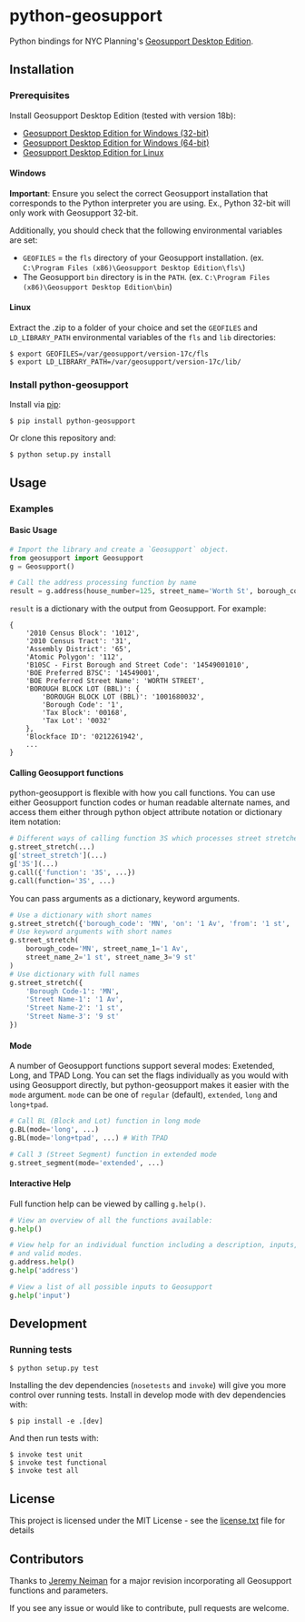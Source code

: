 # python-geosupport

Python bindings for NYC Planning's [Geosupport Desktop Edition](https://www1.nyc.gov/site/planning/data-maps/open-data/dwn-gde-home.page).


## Installation
### Prerequisites

Install Geosupport Desktop Edition (tested with version 18b):

   * [Geosupport Desktop Edition for Windows (32-bit)](http://www1.nyc.gov/assets/planning/download/zip/data-maps/open-data/gde_18b.zip)
   * [Geosupport Desktop Edition for Windows (64-bit)](http://www1.nyc.gov/assets/planning/download/zip/data-maps/open-data/gde64_18b.zip)
   * [Geosupport Desktop Edition for Linux](https://www1.nyc.gov/assets/planning/download/zip/data-maps/open-data/gdelx_18b.zip)

#### Windows
**Important**: Ensure you select the correct Geosupport installation that corresponds to the Python interpreter you are using. Ex., Python 32-bit will only work with Geosupport 32-bit.

Additionally, you should check that the following environmental variables are set:
* `GEOFILES` = the `fls` directory of your Geosupport installation. (ex. `C:\Program Files (x86)\Geosupport Desktop Edition\fls\`)
* The Geosupport `bin` directory is in the `PATH`. (ex. `C:\Program Files (x86)\Geosupport Desktop Edition\bin`)

#### Linux
Extract the .zip to a folder of your choice and set the `GEOFILES` and `LD_LIBRARY_PATH` environmental variables of the `fls` and `lib` directories:

```shell
$ export GEOFILES=/var/geosupport/version-17c/fls
$ export LD_LIBRARY_PATH=/var/geosupport/version-17c/lib/
```

### Install python-geosupport

Install via [pip](https://pip.readthedocs.io/en/latest/quickstart.html):

```shell
$ pip install python-geosupport
```

Or clone this repository and:

```shell
$ python setup.py install
```

## Usage

### Examples

#### Basic Usage

```python
# Import the library and create a `Geosupport` object.
from geosupport import Geosupport
g = Geosupport()

# Call the address processing function by name
result = g.address(house_number=125, street_name='Worth St', borough_code='Mn')
```

`result` is a dictionary with the output from Geosupport. For example:

```
{
    '2010 Census Block': '1012',
    '2010 Census Tract': '31',
    'Assembly District': '65',
    'Atomic Polygon': '112',
    'B10SC - First Borough and Street Code': '14549001010',
    'BOE Preferred B7SC': '14549001',
    'BOE Preferred Street Name': 'WORTH STREET',
    'BOROUGH BLOCK LOT (BBL)': {
        'BOROUGH BLOCK LOT (BBL)': '1001680032',
        'Borough Code': '1',
        'Tax Block': '00168',
        'Tax Lot': '0032'
    },
    'Blockface ID': '0212261942',
    ...
}
```

#### Calling Geosupport functions

python-geosupport is flexible with how you call functions. You can use either
Geosupport function codes or human readable alternate names, and access them
either through python object attribute notation or dictionary item notation:

```python
# Different ways of calling function 3S which processes street stretches
g.street_stretch(...)
g['street_stretch'](...)
g['3S'](...)
g.call({'function': '3S', ...})
g.call(function='3S', ...)
```

You can pass arguments as a dictionary, keyword arguments.

```python
# Use a dictionary with short names
g.street_stretch({'borough_code': 'MN', 'on': '1 Av', 'from': '1 st', 'to': '2 st'})
# Use keyword arguments with short names
g.street_stretch(
    borough_code='MN', street_name_1='1 Av',
    street_name_2='1 st', street_name_3='9 st'
)
# Use dictionary with full names
g.street_stretch({
    'Borough Code-1': 'MN',
    'Street Name-1': '1 Av',
    'Street Name-2': '1 st',
    'Street Name-3': '9 st'
})
```

#### Mode

A number of Geosupport functions support several modes: Exetended, Long, and
TPAD Long. You can set the flags individually as you would with using Geosupport
directly, but python-geosupport makes it easier with the `mode` argument. `mode`
can be one of `regular` (default), `extended`, `long` and `long+tpad`.

```python
# Call BL (Block and Lot) function in long mode
g.BL(mode='long', ...)
g.BL(mode='long+tpad', ...) # With TPAD

# Call 3 (Street Segment) function in extended mode
g.street_segment(mode='extended', ...)
```

#### Interactive Help

Full function help can be viewed by calling `g.help()`.

```python
# View an overview of all the functions available:
g.help()

# View help for an individual function including a description, inputs, outputs,
# and valid modes.
g.address.help()
g.help('address')

# View a list of all possible inputs to Geosupport
g.help('input')
```

## Development

### Running tests
```shell
$ python setup.py test
```

Installing the dev dependencies (`nosetests` and `invoke`) will give you more
control over running tests. Install in develop mode with dev dependencies with:

```shell
$ pip install -e .[dev]
```

And then run tests with:

```shell
$ invoke test unit
$ invoke test functional
$ invoke test all
```



## License

This project is licensed under the MIT License - see the [license.txt](license.txt) file for details

## Contributors
Thanks to [Jeremy Neiman](https://github.com/docmarionum1) for a major revision incorporating all Geosupport functions and parameters.

If you see any issue or would like to contribute, pull requests are welcome.
